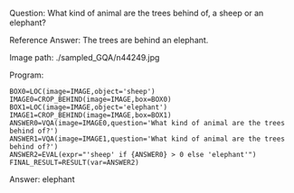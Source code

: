 Question: What kind of animal are the trees behind of, a sheep or an elephant?

Reference Answer: The trees are behind an elephant.

Image path: ./sampled_GQA/n44249.jpg

Program:

```
BOX0=LOC(image=IMAGE,object='sheep')
IMAGE0=CROP_BEHIND(image=IMAGE,box=BOX0)
BOX1=LOC(image=IMAGE,object='elephant')
IMAGE1=CROP_BEHIND(image=IMAGE,box=BOX1)
ANSWER0=VQA(image=IMAGE0,question='What kind of animal are the trees behind of?')
ANSWER1=VQA(image=IMAGE1,question='What kind of animal are the trees behind of?')
ANSWER2=EVAL(expr="'sheep' if {ANSWER0} > 0 else 'elephant'")
FINAL_RESULT=RESULT(var=ANSWER2)
```
Answer: elephant


